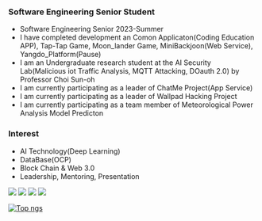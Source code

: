 
### Software Engineering Senior Student
- Software Engineering Senior 2023-Summer
- I have completed development an Comon Applicaton(Coding Education APP), Tap-Tap Game, Moon_lander Game, MiniBackjoon(Web Service), Yangdo_Platform(Pause)
- I am an Undergraduate research student at the AI Security Lab(Malicious iot Traffic Analysis, MQTT Attacking, DOauth 2.0) by Professor Choi Sun-oh
- I am currently participating as a leader of ChatMe Project(App Service)
- I am currently participating as a leader of Wallpad Hacking Project
- I am currently participating as a team member of Meteorological Power Analysis Model Predicton

### Interest
- AI Technology(Deep Learning)
- DataBase(OCP)
- Block Chain  & Web 3.0
- Leadership, Mentoring, Presentation
 
<img src="https://img.shields.io/badge/C-1E2B67?style=for-the-badge&logo=C%2B%2B&logoColor=ffffff"/> <img src="https://img.shields.io/badge/JAVA-007396?style=for-the-badge&logo=java&logoColor=white"> <img src="https://img.shields.io/badge/mysql-4479A1?style=for-the-badge&logo=mysql&logoColor=white"> <img src="https://img.shields.io/badge/github-181717?style=for-the-badge&logo=github&logoColor=white">

 
[![Top ngs](https://github-readme-stats.vercel.app/api/top-langs/?username=dongu4749&theme=radical&layout=compact&)](https://github.com/dongu4749/github-readme-stats)  
